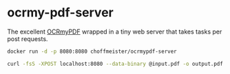 # ocrmy-pdf-server

The excellent [OCRmyPDF](https://github.com/jbarlow83/OCRmyPDF) wrapped in a tiny web server that takes tasks per post requests.

```bash
docker run -d -p 8080:8080 choffmeister/ocrmypdf-server

curl -fsS -XPOST localhost:8080 --data-binary @input.pdf -o output.pdf
```
